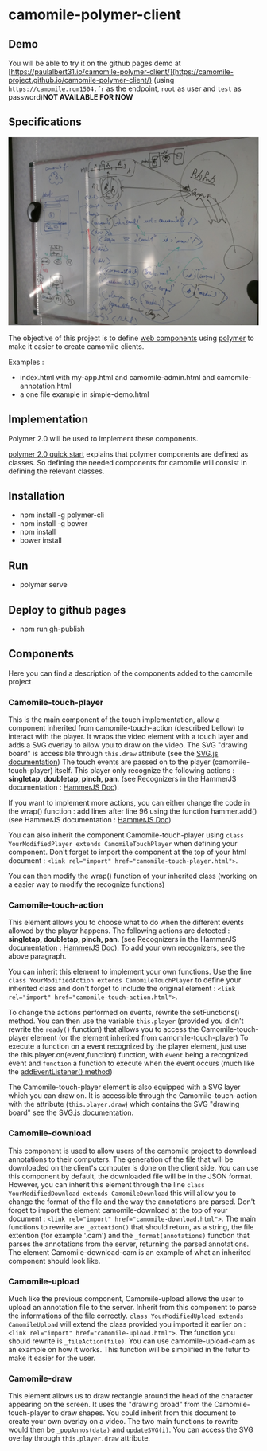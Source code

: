 # camomile-polymer-client

## Demo

You will be able to try it on the github pages demo at [https://paulalbert31.io/camomile-polymer-client/](https://camomile-project.github.io/camomile-polymer-client/)
(using `https://camomile.rom1504.fr` as the endpoint, `root` as user and `test` as password)__NOT AVAILABLE FOR NOW__

## Specifications

![specifications](specifications.jpg)

The objective of this project is to define [web components](https://www.webcomponents.org/) using [polymer](https://www.polymer-project.org/)
to make it easier to create camomile clients.

Examples :
* index.html with my-app.html and camomile-admin.html and camomile-annotation.html
* a one file example in simple-demo.html

## Implementation

Polymer 2.0 will be used to implement these components.

[polymer 2.0 quick start](https://www.polymer-project.org/2.0/start/quick-tour) explains that polymer components are defined as classes.
So defining the needed components for camomile will consist in defining the relevant classes.

## Installation

* npm install -g polymer-cli
* npm install -g bower
* npm install
* bower install

## Run

* polymer serve

## Deploy to github pages

* npm run gh-publish

## Components

Here you can find a description of the components added to the camomile project

###  Camomile-touch-player

This is the main component of the touch implementation, allow a component inherited from camomile-touch-action (described bellow) to interact with the player. It wraps the video element with a touch layer and adds a SVG overlay to allow you to draw on the video.
The SVG "drawing board" is accessible through ```this.draw``` attribute (see the [SVG.js documentation](svgjs.com))
The touch events are passed on to the player (camomile-touch-player) itself. This player only recognize the following actions : __singletap, doubletap, pinch, pan__. (see Recognizers in the HammerJS documentation : [HammerJS Doc](http://hammerjs.github.io/recognizer-pan/)).

If you want to implement more actions, you can either change the code in the wrap() function : add lines after line 96 using the function hammer.add() (see HammerJS documentation : [HammerJS Doc](http://hammerjs.github.io/api/#utils))

You can also inherit the component Camomile-touch-player using ```class YourModifiedPlayer extends CamomileTouchPlayer``` when defining your component. Don't forget to import the component at the top of your html document : ```<link rel="import" href="camomile-touch-player.html">```.

You can then modify the wrap() function of your inherited class (working on a easier way to modify the recognize functions)


### Camomile-touch-action

This element allows you to choose what to do when the different events allowed by the player happens. The following actions are detected : __singletap, doubletap, pinch, pan__. (see Recognizers in the HammerJS documentation : [HammerJS Doc](http://hammerjs.github.io/recognizer-pan/)). To add your own recognizers, see the above paragraph.

You can inherit this element to implement your own functions. Use the line ```class YourModifiedAction extends CamomileTouchPlayer``` to define your inherited class and don't forget to include the original element : ```<link rel="import" href="camomile-touch-action.html">```.

To change the actions performed on events, rewrite the setFunctions() method.
You can then use the variable ```this.player``` (provided you didn't rewrite the ```ready()``` function) that allows you to access the Camomile-touch-player element (or the element inherited from camomile-touch-player)
To execute a function on a event recognized by the player element, just use the this.player.on(event,function) function, with ```event``` being a recognized event and ```function``` a function to execute when the event occurs (much like the [addEventListener() method](https://developer.mozilla.org/en-US/docs/Web/API/EventTarget/addEventListener))

The Camomile-touch-player element is also equipped with a SVG layer which you can draw on. It is accessible through the Camomile-touch-action with the attribute (```this.player.draw```) which contains the SVG "drawing board" see the [SVG.js documentation](svgjs.com).

### Camomile-download

This component is used to allow users of the camomile project to download annotations to their computers. The generation of the file that will be downloaded on the client's computer is done on the client side. You can use this component by default, the downloaded file will be in the JSON format. However, you can inherit this element through the line ```class YourModifiedDownload extends CamomileDownload``` this will allow you to change the format of the file and the way the annotations are parsed.
Don't forget to import the element camomile-download at the top of your document : ```<link rel="import" href="camomile-download.html">```.
The main functions to rewrite are ```_extention()``` that should return, as a string, the file extention (for example '.cam') and the ```_format(annotations)``` function that parses the annotations from the server, returning the parsed annotations.
The element Camomile-download-cam is an example of what an inherited component should look like.

### Camomile-upload

Much like the previous component, Camomile-upload allows the user to upload an annotation file to the server. Inherit from this component to parse the informations of the file correctly.
```class YourModifiedUpload extends CamomileUpload``` will extend the class provided you imported it earlier on : ```<link rel="import" href="camomile-upload.html">```.
The function you should rewrite is ```_fileAction(file)```. You can use camomile-upload-cam as an example on how it works. This function will be simplified in the futur to make it easier for the user.

### Camomile-draw

This element allows us to draw rectangle around the head of the character appearing on the screen. It uses the "drawing broad" from the Camomile-touch-player to draw shapes. You could inherit from this document to create your own overlay on a video.
The two main functions to rewrite would then be ```_popAnnos(data)``` and ```updateSVG(i)```. You can access the SVG overlay through ```this.player.draw``` attribute.
